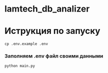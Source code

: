 # lamtech_db_analizer

# Иструкция по запуску
```
cp .env.example .env
```
### Заполняем .env файл своими данными
```
python main.py
```

